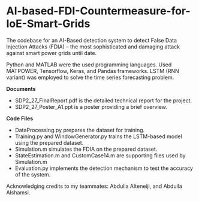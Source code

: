 # AI-based-FDI-Countermeasure-for-IoE-Smart-Grids
The codebase for an AI-Based detection system to detect False Data Injection Attacks (FDIA) – the most sophisticated and damaging attack against smart power grids until date.

Python and MATLAB were the used programming languages. Used MATPOWER, Tensorflow, Keras, and Pandas frameworks. LSTM (RNN variant) was employed to solve the time series forecasting problem.

**Documents**
- SDP2_27_FinalReport.pdf is the detailed technical report for the project.
- SDP2_27_Poster_A1.ppt is a poster providing a brief overview.

**Code Files**
- DataProcessing.py prepares the dataset for training.
- Training.py and WindowGenerator.py trains the LSTM-based model using the prepared dataset.
- Simulation.m simulates the FDIA on the prepared dataset.
- StateEstimation.m and CustomCase14.m are supporting files used by Simulation.m
- Evaluation.py implements the detection mechanism to test the accuracy of the system.

Acknowledging credits to my teammates: Abdulla Alteneiji, and Abdulla Alshamsi.
